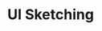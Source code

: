 ---
title: UI Sketching
layout: veranstaltung
studiengang: Kurs im Modul <a href="https://www.medieninformatik.th-koeln.de/study/bachelor/moduls/ba_einfhrungindiemedieninformatik/">Einführung in die Medieninformatik</a> im Studiengang <a href="https://www.medieninformatik.th-koeln.de/study/bachelor/">Medieninformatik Bachelor</a>
weitere-infos: 1. Fachsemester
angeboten-im: jeweils im Wintersemester
website: https://cnoss.github.io/ui-sketching-workshop/
published: true
tags: UIsketching, sketching, medieninformatik
---